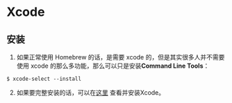 # Xcode

## 安装

1. 如果正常使用 Homebrew 的话，是需要 xcode 的，但是其实很多人并不需要使用 xcode 的那么多功能，那么可以只是安装**Command Line Tools**：

  ```
$ xcode-select --install
  ```

2. 如果要完整安装的话，可以在[这里](https://developer.apple.com/xcode/)
查看并安装Xcode。